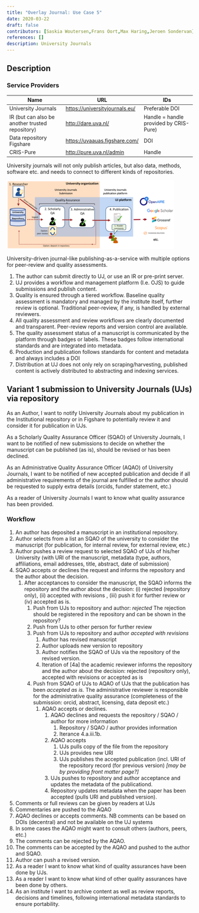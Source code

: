 ```yaml
---
title: "Overlay Journal: Use Case 5"
date: 2020-03-22
draft: false
contributors: [Saskia Woutersen,Frans Oort,Max Haring,Jeroen Sondervan]
references: []
description: University Journals
---
```


## Description

### Service Providers

| **Name**                                        | **URL**                        | **IDs**                                |
| ----------------------------------------------- | ------------------------------ | -------------------------------------- |
| University Journals                             | https://universityjournals.eu/ | Preferable DOI                         |
| IR (but can also be another trusted repository) | http://dare.uva.nl/            | Handle = handle provided by CRIS-Pure) |
| Data repository Figshare                        | https://uvaauas.figshare.com/  | DOI                                    |
| CRIS-Pure                                       | http://pure.uva.nl/admin       | Handle                                 |

University journals will not only publish articles, but also data, methods, software etc. and needs to connect to different kinds of repositories.

<img src="./diagram1.png" style="width: 90%"/>


University-driven journal-like publishing-as-a-service with multiple options for peer-review and quality assessments.

1. The author can submit directly to UJ, or use an IR or pre-print server.
2. UJ provides a workflow and management platform (I.e. OJS) to guide submissions and publish content.
3. Quality is ensured through a tiered workflow. Baseline quality assessment is mandatory and managed by the institute itself, further review is optional. Traditional peer-review, if any, is handled by external reviewers.
4. All quality assessment and review workflows are clearly documented and transparent. Peer-review reports and version control are available.
5. The quality assessment status of a manuscript is communicated by the platform through badges or labels. These badges follow international standards and are integrated into metadata.
6. Production and publication follows standards for content and metadata and always includes a DOI
7. Distribution at UJ does not only rely on scraping/harvesting, published content is actively distributed to abstracting and indexing services.



## Variant 1 submission to University Journals (UJs) via repository

As an Author, I want to notify University Journals about my publication in the Institutional repository or in Figshare to potentially review it and consider it for publication in UJs.

As a Scholarly Quality Assurance Officer (SQAO) of University Journals, I want to be notified of new submissions to decide on whether the manuscript can be published (as is), should be revised or has been declined.

As an Administrative Quality Assurance Officer (AQAO) of University Journals, I want to be notified of new accepted publication and decide if all administrative requirements of the journal are fulfilled or the author should be requested to supply extra details (orcids, funder statement, etc.)

As a reader of University Journals I want to know what quality assurance has been provided.

### Workflow

1. An author has deposited a manuscript in an institutional repository.
2. Author selects from a list an SQAO of the university to consider the manuscript (for publication, for internal review, for external review, etc.)
3. Author pushes a review request to selected SQAO of UJs of his/her University (with URI of the manuscript, metadata (type, authors, affiliations, email addresses, title, abstract, date of submission)
4. SQAO accepts or declines the request and informs the repository and the author about the decision.
   1. After acceptances to consider the manuscript, the SQAO informs the repository and the author about the decision: (i) rejected (repository only), (ii) accepted with revisions , (iii) push it for further review or (iv) accepted as is.
      1. Push from UJs to repository and author: *rejected* The rejection should be registered in the repository and can be shown in the repository?
      2. Push from UJs to other person for further review
      3. Push from UJs to repository and author *accepted with revisions*
         1. Author has revised manuscript
         2. Author uploads new version to repository
         3. Author notifies the SQAO of UJs via the repository of the revised version.
         4. Iteration of [4a] the academic reviewer informs the repository and the author about the decision: rejected (repository only), accepted with revisions or accepted as is
      4. Push from SQAO of UJs to AQAO of UJs that the publication has been *accepted as is.* The administrative reviewer is responsible for the administrative quality assurance (completeness of the submission: orcid, abstract, licensing, data deposit etc.)
         1. AQAO accepts or declines.
            1. AQAO declines and requests the repository / SQAO / author for more information                                        
               1. Repository / SQAO / author provides information
               2. Iterance 4.a.iii.1b.
            2. AQAO accepts
               1. UJs pulls copy of the file from the repository
               2. UJs provides new URI
               3. UJs publishes the accepted publication (incl. URI of the repository record (for previous version) *[may be by providing front matter page?]*
            3. UJs pushes to repository and author acceptance and updates the metadata of the publicationd.
            4. Repository updates metadata when the paper has been accepted (pulls URI and published version).
5. Comments or full reviews can be given by readers at UJs
6. Commentaries are pushed to the AQAO
7. AQAO declines or accepts comments. NB comments can be based on DOIs (decentral) and not be available on the UJ systems
8. In some cases the AQAO might want to consult others (authors, peers, etc.)
9. The comments can be rejected by the AQAO.
10. The comments can be accepted by the AQAO and pushed to the author and SQAO.
11. Author can push a revised version.
12. As a reader I want to know what kind of quality assurances have been done by UJs.
13. As a reader I want to know what kind of other quality assurances have been done by others.
14. As an institute I want to archive content as well as review reports, decisions and timelines, following international metadata standards to ensure portability.